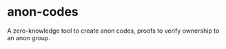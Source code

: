 # anon-codes
A zero-knowledge tool to create anon codes, proofs to verify ownership to an anon group.
